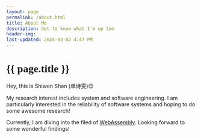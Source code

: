 ```yaml
---
layout: page
permalink: /about.html
title: About Me
description: Get to know what I'm up too
header-img: 
last-updated: 2024-03-02 4:47 PM
---
```


<h1 class="mx-auto" style="font-family:Courgette;">{{ page.title }}</h1>

Hey, this is Shiwen Shan (单诗雯)😊



<!-- *This is an example of code* -->
<!-- ```java -->
<!-- ``` -->

My research interest includes system and software engineering. I am particularly interested in the reliability of software systems and hoping to do some awesome research!

Currently, I am diving into the filed of <a href="https://webassembly.org/" class="highlighted">WebAssembly</a>. Looking forward to some wonderful findings!

